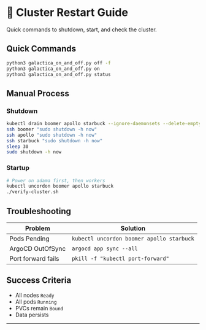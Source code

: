 <!-- 
name: postgres-secret
data:
  POSTGRES_DB: "GalacticaDBHjki58e"
  POSTGRES_USER: "AdamaUserHjki58e"
  POSTGRES_PASSWORD: "AdamaPssWHjki58e"
  
name: minio-secret
 stringData:
  root-user: GalacticaMiniOHjki58e
  root-password: AdamaUserMinioHjki58e
-->


# 🔄 Cluster Restart Guide

Quick commands to shutdown, start, and check the cluster.

## Quick Commands

```sh
python3 galactica_on_and_off.py off -f
python3 galactica_on_and_off.py on
python3 galactica_on_and_off.py status
```

## Manual Process

### Shutdown
```sh
kubectl drain boomer apollo starbuck --ignore-daemonsets --delete-emptydir-data
ssh boomer "sudo shutdown -h now"
ssh apollo "sudo shutdown -h now"
ssh starbuck "sudo shutdown -h now"
sleep 30
sudo shutdown -h now
```

### Startup
```sh
# Power on adama first, then workers
kubectl uncordon boomer apollo starbuck
./verify-cluster.sh
```

## Troubleshooting

| Problem | Solution |
|---------|----------|
| Pods Pending | `kubectl uncordon boomer apollo starbuck` |
| ArgoCD OutOfSync | `argocd app sync --all` |
| Port forward fails | `pkill -f "kubectl port-forward"` |

## Success Criteria
- All nodes `Ready`
- All pods `Running`
- PVCs remain `Bound`
- Data persists

---
